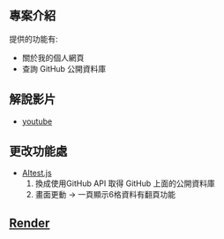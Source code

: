 ## 專案介紹
提供的功能有:
- 關於我的個人網頁
- 查詢 GitHub 公開資料庫

## 解說影片
- [youtube](https://youtu.be/4-I18_DiCDk)

## 更改功能處
- [AItest.js](https://github.com/amy-chiou-hub/my-app-2/blob/main/my-app-2/src/AItest.js)
    1. 換成使用GitHub API 取得 GitHub 上面的公開資料庫
    2. 畫面更動 -> 一頁顯示6格資料有翻頁功能
## [Render](https://my-app-2-i7e0.onrender.com)
